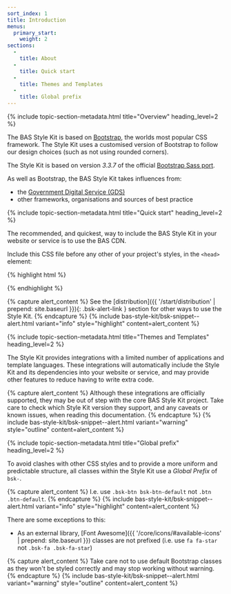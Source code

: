 ```yaml
---
sort_index: 1
title: Introduction
menus:
  primary_start:
    weight: 2
sections:
  -
    title: About
  -
    title: Quick start
  -
    title: Themes and Templates
  -
    title: Global prefix
---
```


{% include topic-section-metadata.html
  title="Overview"
  heading_level=2
%}

The BAS Style Kit is based on [Bootstrap](https://www.getbootstrap.com), the worlds most popular CSS framework.
The Style Kit uses a customised version of Bootstrap to follow our design choices (such as not using rounded corners).

The Style Kit is based on version *3.3.7* of the official [Bootstrap Sass port](https://github.com/twbs/bootstrap-sass).

As well as Bootstrap, the BAS Style Kit takes influences from:

* the [Government Digital Service (GDS)](https://gds.blog.gov.uk/about/)
* other frameworks, organisations and sources of best practice

{% include topic-section-metadata.html
  title="Quick start"
  heading_level=2
%}

The recommended, and quickest, way to include the BAS Style Kit in your website or service is to use the BAS CDN.

Include this CSS file before any other of your project's styles, in the <code>&lt;head&gt;</code> element:

{% highlight html %}
<link rel="stylesheet" href="{{ site.data.variables.cdn_base }}/{% include bsk-version.html %}/css/bas-style-kit.min.css" integrity="
  {%- unless jekyll.environment == 'production' -%}
    {{ site.data.bsk_sri_base_staging['dist/css/bas-style-kit.min.css'] }}
  {%- else -%}
    {{ site.data.bsk_sri_base_production['dist/css/bas-style-kit.min.css'] }}
  {%- endunless -%}" crossorigin="anonymous">
{% endhighlight %}

{% capture alert_content %}
See the [distribution]({{ '/start/distribution' | prepend: site.baseurl }}){: .bsk-alert-link } section for other ways
to use the Style Kit.
{% endcapture %}
{% include bas-style-kit/bsk-snippet--alert.html
  variant="info"
  style="highlight"
  content=alert_content
%}

{% include topic-section-metadata.html
  title="Themes and Templates"
  heading_level=2
%}

The Style Kit provides integrations with a limited number of applications and template languages. These integrations
will automatically include the Style Kit and its dependencies into your website or service, and may provide other
features to reduce having to write extra code.

{% capture alert_content %}
Although these integrations are officially supported, they may be out of step with the core BAS Style Kit project. Take
care to check which Style Kit version they support, and any caveats or known issues, when reading this documentation.
{% endcapture %}
{% include bas-style-kit/bsk-snippet--alert.html
  variant="warning"
  style="outline"
  content=alert_content
%}

{% include topic-section-metadata.html
  title="Global prefix"
  heading_level=2
%}

To avoid clashes with other CSS styles and to provide a more uniform and predictable structure, all classes within the
Style Kit use a *Global Prefix* of `bsk-`.

{% capture alert_content %}
I.e. use `.bsk-btn bsk-btn-default` not `.btn .btn-default`.
{% endcapture %}
{% include bas-style-kit/bsk-snippet--alert.html
  variant="info"
  style="highlight"
  content=alert_content
%}

There are some exceptions to this:

* As an external library, [Font Awesome]({{ '/core/icons/#available-icons' | prepend: site.baseurl }}) classes are not
prefixed (i.e. use `fa fa-star` not `.bsk-fa .bsk-fa-star`)

{% capture alert_content %}
Take care not to use default Bootstrap classes as they won't be styled correctly and may stop working without warning.
{% endcapture %}
{% include bas-style-kit/bsk-snippet--alert.html
  variant="warning"
  style="outline"
  content=alert_content
%}
